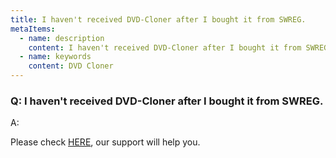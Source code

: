 ```yaml
---
title: I haven't received DVD-Cloner after I bought it from SWREG.
metaItems:
  - name: description
    content: I haven't received DVD-Cloner after I bought it from SWREG.
  - name: keywords
    content: DVD Cloner
---
```


### Q: I haven't received DVD-Cloner after I bought it from SWREG.

A:

Please check [HERE](https://www.dvd-cloner.com/contact.html), our support will help you. 